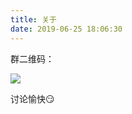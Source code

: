 ```yaml
---
title: 关于
date: 2019-06-25 18:06:30
---
```


群二维码：

![](http://ww4.sinaimg.cn/large/006tNc79gy1g549ks6jefj30f00kkdh3.jpg)

讨论愉快😏️